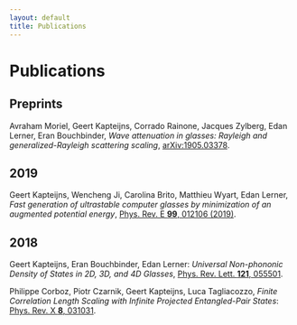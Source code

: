 ```yaml
---
layout: default
title: Publications
---
```


# Publications

## Preprints

Avraham Moriel, Geert Kapteijns, Corrado Rainone, Jacques Zylberg, Edan Lerner, Eran Bouchbinder, *Wave attenuation in glasses: Rayleigh and generalized-Rayleigh scattering scaling*,	[arXiv:1905.03378](https://arxiv.org/abs/1905.03378).
## 2019


Geert Kapteijns, Wencheng Ji, Carolina Brito, Matthieu Wyart,
Edan Lerner, *Fast generation of ultrastable computer glasses by minimization of an augmented potential energy*, [Phys. Rev. E <b>99</b>, 012106 (2019)](https://journals.aps.org/pre/abstract/10.1103/PhysRevE.99.012106).


## 2018

Geert Kapteijns, Eran Bouchbinder, Edan Lerner:
*Universal Non-phononic Density of States in 2D, 3D, and 4D Glasses*, [Phys. Rev. Lett. **121**, 055501](https://journals.aps.org/prl/abstract/10.1103/PhysRevLett.121.055501).

Philippe Corboz, Piotr Czarnik, Geert Kapteijns, Luca Tagliacozzo,
*Finite Correlation Length Scaling with Infinite Projected Entangled-Pair States*:
[Phys. Rev. X **8**, 031031](https://journals.aps.org/prx/abstract/10.1103/PhysRevX.8.031031).



